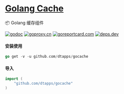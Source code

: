 <h1>
<a href="https://www.dtapp.net/">Golang Cache</a>
</h1>

📦 Golang 缓存组件

[comment]: <> (go)
[![godoc](https://pkg.go.dev/badge/github.com/dtapps/gocache?status.svg)](https://pkg.go.dev/github.com/dtapps/gocache)
[![goproxy.cn](https://goproxy.cn/stats/github.com/dtapps/gocache/badges/download-count.svg)](https://goproxy.cn/stats/github.com/dtapps/gocache)
[![goreportcard.com](https://goreportcard.com/badge/github.com/dtapps/gocache)](https://goreportcard.com/report/github.com/dtapps/gocache)
[![deps.dev](https://img.shields.io/badge/deps-go-red.svg)](https://deps.dev/go/github.com%2Fdtapps%2Fgocache)

#### 安装使用

```go
go get -v -u github.com/dtapps/gocache
```

#### 导入

```go
import (
    "github.com/dtapps/gocache"
)
```